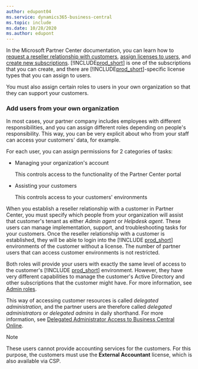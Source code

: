 ```yaml
---
author: edupont04
ms.service: dynamics365-business-central
ms.topic: include
ms.date: 10/28/2020
ms.author: edupont
---
```

In the Microsoft Partner Center documentation, you can learn how to [request a reseller relationship with customers](/partner-center/request-a-relationship-with-a-customer), [assign licenses to users](/partner-center/assign-licenses-to-users), and [create new subscriptions](/partner-center/create-a-new-subscription). [!INCLUDE[prod_short](prod_short.md)] is one of the subscriptions that you can create, and there are [!INCLUDE[prod_short](prod_short.md)]-specific license types that you can assign to users.  

You must also assign certain roles to users in your own organization so that they can support your customers.  

### Add users from your own organization

In most cases, your partner company includes employees with different responsibilities, and you can assign different roles depending on people's responsibility. This way, you can be very explicit about who from your staff can access your customers' data, for example.

For each user, you can assign permissions for 2 categories of tasks:

- Managing your organization's account

  This controls access to the functionality of the Partner Center portal
- Assisting your customers

  This controls access to your customers' environments

When you establish a reseller relationship with a customer in Partner Center, you must specify which people from your organization will assist that customer's tenant as either *Admin agent* or *Helpdesk agent*. These users can manage implementation, support, and troubleshooting tasks for your customers. Once the reseller relationship with a customer is established, they will be able to login into the [!INCLUDE [prod_short](prod_short.md)] environments of the customer without a license. The number of partner users that can access customer environments is not restricted.  

Both roles will provide your users with exactly the same level of access to the customer's [!INCLUDE [prod_short](prod_short.md)] environment. However, they have very different capabilities to manage the customer's Active Directory and other subscriptions that the customer might have. For more information, see [Admin roles](/microsoft-365/admin/add-users/about-admin-roles?view=o365-worldwide&preserve-view=true#roles-available-in-the-microsoft-365-admin-center).  

This way of accessing customer resources is called *delegated administration*, and the partner users are therefore called *delegated administrators* or *delegated admins* in daily shorthand. For more information, see [Delegated Administrator Access to Business Central Online](../../administration/delegated-admin.md).  

> [!NOTE]
> These users cannot provide accounting services for the customers. For this purpose, the customers must use the **External Accountant** license, which is also available via CSP.  
